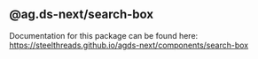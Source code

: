 ## @ag.ds-next/search-box

Documentation for this package can be found here: https://steelthreads.github.io/agds-next/components/search-box
